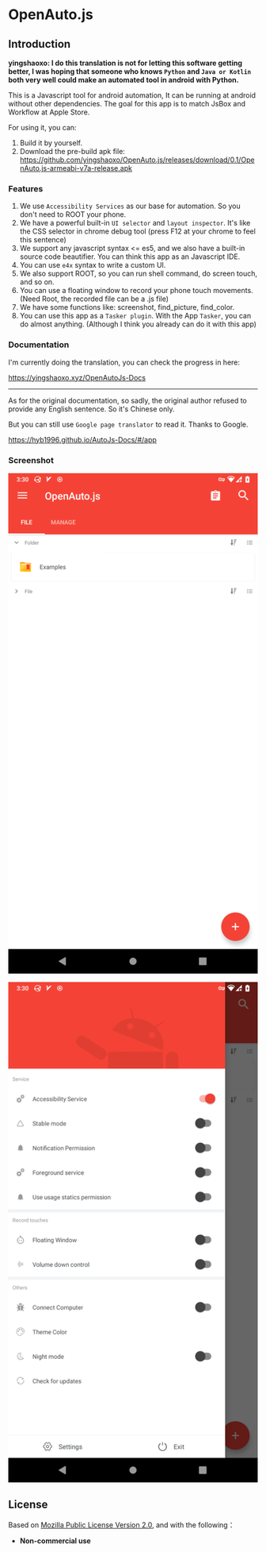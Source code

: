 # OpenAuto.js
## Introduction

**yingshaoxo: I do this translation is not for letting this software getting better, I was hoping that someone who knows `Python` and `Java or Kotlin` both very well could make an automated tool in android with Python.**

This is a Javascript tool for android automation, It can be running at android without other dependencies. The goal for this app is to match JsBox and Workflow at Apple Store.

For using it, you can:

1. Build it by yourself.
2. Download the pre-build apk file: https://github.com/yingshaoxo/OpenAuto.js/releases/download/0.1/OpenAuto.js-armeabi-v7a-release.apk

### Features
1. We use `Accessibility Services` as our base for automation. So you don't need to ROOT your phone.
2. We have a powerful built-in `UI selector` and `layout inspector`. It's like the CSS selector in chrome debug tool (press F12 at your chrome to feel this sentence)
3. We support any javascript syntax <= es5, and we also have a built-in source code beautifier. You can think this app as an Javascript IDE.
4. You can use `e4x` syntax to write a custom UI.
5. We also support ROOT, so you can run shell command, do screen touch, and so on.
6. You can use a floating window to record your phone touch movements. (Need Root, the recorded file can be a .js file)
7. We have some functions like: screenshot, find_picture, find_color.
8. You can use this app as a `Tasker plugin`. With the App `Tasker`, you can do almost anything. (Although I think you already can do it with this app)


### Documentation
I'm currently doing the translation, you can check the progress in here:

https://yingshaoxo.xyz/OpenAutoJs-Docs

___

As for the original documentation, so sadly, the original author refused to provide any English sentence. So it's Chinese only.

But you can still use `Google page translator` to read it. Thanks to Google.

https://hyb1996.github.io/AutoJs-Docs/#/app


### Screenshot

![screenshot1](screen-captures/1.png)

![screenshot2](screen-captures/2.png)


## License
Based on [Mozilla Public License Version 2.0](https://github.com/hyb1996/NoRootScriptDroid/blob/master/LICENSE.md), and with the following：
* **Non-commercial use**
